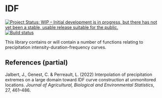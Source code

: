 # IDF

[![Project Status: WIP – Initial development is in progress, but there has not yet been a stable, usable release suitable for the public.](https://www.repostatus.org/badges/latest/wip.svg)](https://www.repostatus.org/#wip)
[![Build status](https://github.com/JuliaExtremes/IDF.jl/workflows/CI/badge.svg)](https://github.com/JuliaExtremes/IDF.jl/actions?query=branch%3Amain)


This library contains or will contain a number of functions relating to precipitation intensity-duration-frequency curves.

## References (partial)

Jalbert, J., Genest, C. & Perreault, L. (2022)
Interpolation of precipitation extremes on a large domain toward IDF curve construction at unmonitored locations.
*Journal of Agricultural, Biological and Environmental Statistics*, 27, 461–486.
